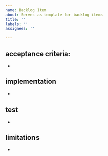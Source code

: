 ```yaml
---
name: Backlog Item
about: Serves as template for backlog items
title: ''
labels: ''
assignees: ''

---
```


## acceptance criteria:
- 
## implementation
- 
## test
- 
## limitations
-
